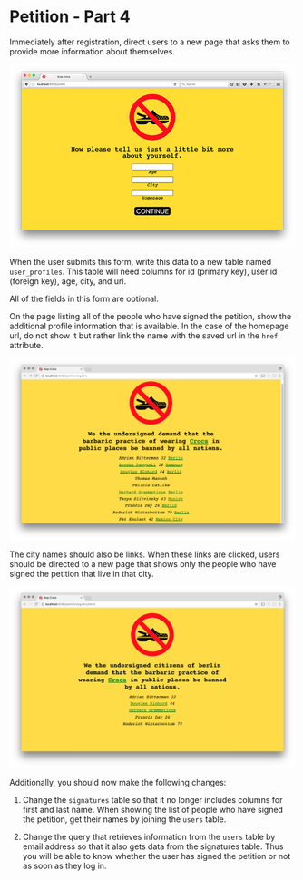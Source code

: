 # Petition - Part 4

Immediately after registration, direct users to a new page that asks them to provide more information about themselves.

<img src="petition8.png" alt="More info">

When the user submits this form, write this data to a new table named `user_profiles`. This table will need columns for id (primary key), user id (foreign key), age, city, and url.

All of the fields in this form are optional.

On the page listing all of the people who have signed the petition, show the additional profile information that is available. In the case of the homepage url, do not show it but rather link the name with the saved url in the `href` attribute.

<img src="petition9.png" alt="Signers">

The city names should also be links. When these links are clicked, users should be directed to a new page that shows only the people who have signed the petition that live in that city.

<img src="petition10.png" alt="Local signers">

Additionally, you should now make the following changes:

1. Change the `signatures` table so that it no longer includes columns for first and last name. When showing the list of people who have signed the petition, get their names by joining the `users` table.

2. Change the query that retrieves information from the `users` table by email address so that it also gets data from the signatures table. Thus you will be able to know whether the user has signed the petition or not as soon as they log in.
